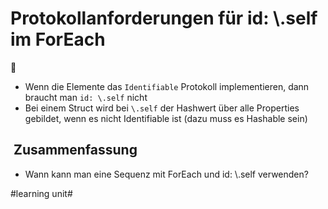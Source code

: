 # Protokollanforderungen für id: \\.self im ForEach
👤

- Wenn die Elemente das `Identifiable` Protokoll implementieren, dann braucht man `id: \.self` nicht
- Bei einem Struct wird bei `\.self` der Hashwert über alle Properties gebildet, wenn es nicht Identifiable ist (dazu muss es Hashable sein)

##  Zusammenfassung
- Wann kann man eine Sequenz mit ForEach und id: \\.self verwenden?

#learning unit#